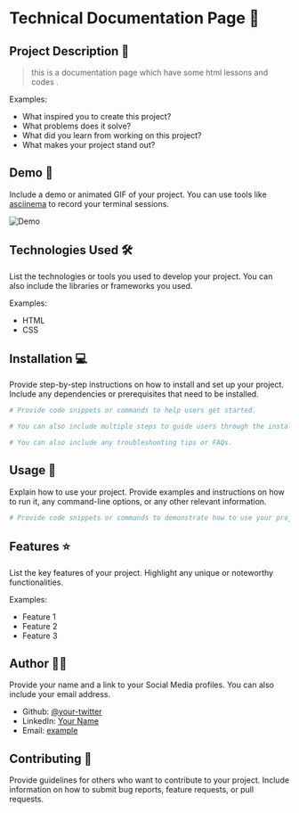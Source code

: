 # Technical Documentation Page 🚀

## Project Description 📝

> this is a documentation page which have some html lessons and codes .

Examples:

- What inspired you to create this project?
- What problems does it solve?
- What did you learn from working on this project?
- What makes your project stand out?



## Demo 📸

Include a demo or animated GIF of your project. You can use tools like [asciinema](https://asciinema.org/) to record your terminal sessions.

![Demo](https://via.placeholder.com/600x300)

## Technologies Used 🛠️

List the technologies or tools you used to develop your project. You can also include the libraries or frameworks you used.

Examples:

- HTML
- CSS


## Installation 💻

Provide step-by-step instructions on how to install and set up your project. Include any dependencies or prerequisites that need to be installed.

```bash
# Provide code snippets or commands to help users get started.
```

```bash
# You can also include multiple steps to guide users through the installation process.
```

```bash
# You can also include any troubleshooting tips or FAQs.
```

## Usage 🎯

Explain how to use your project. Provide examples and instructions on how to run it, any command-line options, or any other relevant information.

```bash
# Provide code snippets or commands to demonstrate how to use your project.
```

## Features ⭐

List the key features of your project. Highlight any unique or noteworthy functionalities.

Examples:

- Feature 1
- Feature 2
- Feature 3

## Author 👩‍💻

Provide your name and a link to your Social Media profiles. You can also include your email address.

- Github: [@your-twitter](https://github.com/LimaSahibzada)
- LinkedIn: [Your Name](https://linkedin.com/in/Lima_M_S)
- Email: [example](limasahibzada@gmail.com)

## Contributing 🤝

Provide guidelines for others who want to contribute to your project. Include information on how to submit bug reports, feature requests, or pull requests.


